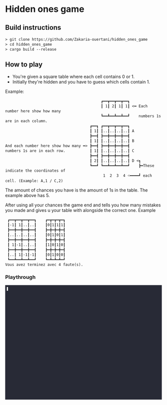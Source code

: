 # Hidden ones game

## Build instructions
```
> git clone https://github.com/Zakaria-ouertani/hidden_ones_game
> cd hidden_ones_game
> cargo build --release
```

## How to play
* You're given a square table where each cell contains 0 or 1.
* Initially they're hidden and you have to guess which cells contain 1.

Example: 
```
                                           ┏━━┳━━┳━━┳━━┓
                                           ┃ 1┃ 2┃ 1┃ 1┃ <━ Each number here show how many 
                                           ┗━━┻━━┻━━┻━━┛    numbers 1s are in each column.
                                      ┏━━┓ ┏━━┳━━┳━━┳━━┓
                                      ┃ 1┃ ┃..┃..┃..┃..┃ A
                                      ┣━━┫ ┣━━╋━━╋━━╋━━┫
                                      ┃ 1┃ ┃..┃..┃..┃..┃ B
And each number here show how many ━> ┣━━┫ ┣━━╋━━╋━━╋━━┫
numbers 1s are in each row.           ┃ 1┃ ┃..┃..┃..┃..┃ C
                                      ┣━━┫ ┣━━╋━━╋━━╋━━┫
                                      ┃ 2┃ ┃..┃..┃..┃..┃ D <┓  
                                      ┗━━┛ ┗━━┻━━┻━━┻━━┛    ┣━These indicate the coordinates of 
                                            1  2  3  4 ˂━━━━┛ each cell. (Example: A,1 / C,2)
```

The amount of chances you have is the amount of 1s in the table.
The example above has 5.

After using all your chances the game end and tells you how many mistakes you made and gives u your table with alongside the correct one.
Example
```
 ┏━━┳━━┳━━┳━━┓    ┏━┳━┳━┳━┓
 ┃-1┃ 1┃..┃..┃    ┃0┃1┃1┃1┃
 ┣━━╋━━╋━━╋━━┫    ┣━╋━╋━╋━┫
 ┃..┃..┃..┃..┃    ┃0┃1┃0┃1┃
 ┣━━╋━━╋━━╋━━┫    ┣━╋━╋━╋━┫
 ┃ 1┃-1┃..┃..┃    ┃1┃0┃1┃0┃
 ┣━━╋━━╋━━╋━━┫    ┣━╋━╋━╋━┫
 ┃..┃ 1┃-1┃-1┃    ┃0┃1┃0┃0┃
 ┗━━┻━━┻━━┻━━┛    ┗━┻━┻━┻━┛
Vous avez terminez avec 4 faute(s).
 ```
 
 ### Playthrough
 ![Playthrough](g.gif)
